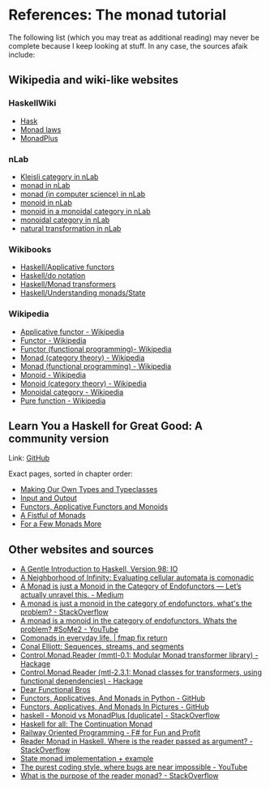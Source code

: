 # References: The monad tutorial
The following list (which you may treat as additional reading) may never be complete because I keep looking at stuff. In any case, the sources afaik include:

## Wikipedia and wiki-like websites
### HaskellWiki
- [Hask](https://wiki.haskell.org/Hask)
- [Monad laws](https://wiki.haskell.org/Monad_laws)
- [MonadPlus](https://wiki.haskell.org/MonadPlus)

### nLab
- [Kleisli category in nLab](https://ncatlab.org/nlab/show/Kleisli+category)
- [monad in nLab](https://ncatlab.org/nlab/show/monad)
- [monad (in computer science) in nLab](https://ncatlab.org/nlab/show/monad+%28in+computer+science%29)
- [monoid in nLab](https://ncatlab.org/nlab/show/monoid)
- [monoid in a monoidal category in nLab](https://ncatlab.org/nlab/show/monoid+in+a+monoidal+category)
- [monoidal category in nLab](https://ncatlab.org/nlab/show/monoidal+category)
- [natural transformation in nLab](https://ncatlab.org/nlab/show/natural+transformation)

### Wikibooks
- [Haskell/Applicative functors](https://en.wikibooks.org/wiki/Haskell/Applicative_functors)
- [Haskell/do notation](https://en.wikibooks.org/wiki/Haskell/do_notation)
- [Haskell/Monad transformers](https://en.wikibooks.org/wiki/Haskell/Monad_transformers)
- [Haskell/Understanding monads/State](https://en.wikibooks.org/wiki/Haskell/Understanding_monads/State)

### Wikipedia
- [Applicative functor - Wikipedia](https://en.wikipedia.org/wiki/Applicative_functor)
- [Functor - Wikipedia](https://en.wikipedia.org/wiki/Functor)
- [Functor (functional programming)- Wikipedia](https://en.wikipedia.org/wiki/Functor_(functional_programming))
- [Monad (category theory) - Wikipedia](https://en.wikipedia.org/wiki/Monad_(category_theory))
- [Monad (functional programming) - Wikipedia](https://en.wikipedia.org/wiki/Monad_(functional_programming))
- [Monoid - Wikipedia](https://en.wikipedia.org/wiki/Monoid)
- [Monoid (category theory) - Wikipedia](https://en.wikipedia.org/wiki/Monoid_(category_theory))
- [Monoidal category - Wikipedia](https://en.wikipedia.org/wiki/Monoidal_category)
- [Pure function - Wikipedia](https://en.wikipedia.org/wiki/Pure_function)

## Learn You a Haskell for Great Good: A community version
Link: [GitHub](https://github.com/learnyouahaskell/learnyouahaskell.github.io)

Exact pages, sorted in chapter order:
- [Making Our Own Types and Typeclasses](https://learnyouahaskell.github.io/making-our-own-types-and-typeclasses.html#the-functor-typeclass)
- [Input and Output](https://learnyouahaskell.github.io/input-and-output.html)
- [Functors, Applicative Functors and Monoids](https://learnyouahaskell.github.io/functors-applicative-functors-and-monoids.html)
- [A Fistful of Monads](https://learnyouahaskell.github.io/a-fistful-of-monads.html)
- [For a Few Monads More](https://learnyouahaskell.github.io/for-a-few-monads-more.html)

## Other websites and sources
- [A Gentle Introduction to Haskell, Version 98: IO](https://www.haskell.org/tutorial/io.html)
- [A Neighborhood of Infinity: Evaluating cellular automata is comonadic](http://blog.sigfpe.com/2006/12/evaluating-cellular-automata-is.html)
- [A Monad is just a Monoid in the Category of Endofunctors — Let’s actually unravel this. - Medium](https://medium.com/@felix.kuehl/a-monad-is-just-a-monoid-in-the-category-of-endofunctors-lets-actually-unravel-this-f5d4b7dbe5d6)
- [A monad is just a monoid in the category of endofunctors, what's the problem? - StackOverflow](https://stackoverflow.com/questions/3870088/a-monad-is-just-a-monoid-in-the-category-of-endofunctors-whats-the-problem)
- [A monad is a monoid in the category of endofunctors. Whats the problem? #SoMe2 - YouTube](https://www.youtube.com/watch?v=ENo_B8CZNRQ)
- [Comonads in everyday life. | fmap fix return](https://fmapfixreturn.wordpress.com/2008/07/09/comonads-in-everyday-life/)
- [Conal Elliott: Sequences, streams, and segments](http://conal.net/blog/posts/sequences-streams-and-segments)
- [Control.Monad.Reader (mmtl-0.1: Modular Monad transformer library) - Hackage](https://hackage.haskell.org/package/mmtl-0.1/docs/Control-Monad-Reader.html)
- [Control.Monad.Reader (mtl-2.3.1: Monad classes for transformers, using functional dependencies) - Hackage](https://hackage.haskell.org/package/mtl-2.3.1/docs/Control-Monad-Reader.html)
- [Dear Functional Bros](https://www.youtube.com/watch?v=nuML9SmdbJ4)
- [Functors, Applicatives, And Monads in Python - GitHub](https://github.com/dbrattli/OSlash)
- [Functors, Applicatives, And Monads In Pictures - GitHub](https://github.com/dbrattli/OSlash/wiki/Functors,-Applicatives,-And-Monads-In-Pictures)
- [haskell - Monoid vs MonadPlus [duplicate] - StackOverflow](https://stackoverflow.com/questions/17056881/monoid-vs-monadplus)
- [Haskell for all: The Continuation Monad](https://www.haskellforall.com/2012/12/the-continuation-monad.html)
- [Railway Oriented Programming - F# for Fun and Profit](https://fsharpforfunandprofit.com/rop/)
- [Reader Monad in Haskell. Where is the reader passed as argument? - StackOverflow](https://stackoverflow.com/questions/77224093/reader-monad-in-haskell-where-is-the-reader-passed-as-argument)
- [State monad implementation + example](https://gist.github.com/sdiehl/8d991a718f7a9c80f54b)
- [The purest coding style, where bugs are near impossible - YouTube](https://www.youtube.com/watch?v=HlgG395PQWw)
- [What is the purpose of the reader monad? - StackOverflow](https://stackoverflow.com/questions/14178889/what-is-the-purpose-of-the-reader-monad)
